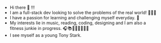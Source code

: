 - Hi there 👋 !!!
- I am a full-stack dev looking to solve the problems of the real world! 👨‍💻✨
- I have a passion for learning and challenging myself everyday. 🤩
- My interests lie in music, reading, coding, designing and I am also a fitness junkie in progress. 🎧📚👨‍💻👨‍🎨🏋️‍♂️
- I see myself as a young Tony Stark. 
